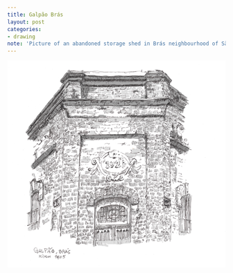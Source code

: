 ```yaml
---
title: Galpão Brás
layout: post
categories:
- drawing
note: 'Picture of an abandoned storage shed in Brás neighbourhood of São Paulo'
---
```


<img src="/assets/pages/art/images/galpao-bras.png">

